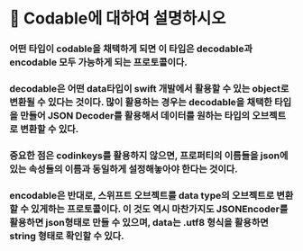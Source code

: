 # 🐥 Codable에 대하여 설명하시오

### 어떤 타입이 codable을 채택하게 되면 이 타입은  decodable과 encodable 모두 가능하게 되는 프로토콜이다. 

### decodable은 어떤 data타입이 swift 개발에서 활용할 수 있는 object로 변환될 수 있다는 것이다. 많이 활용하는 경우는 decodable을 채택한 타입을 만들어 JSON Decoder를 활용해서 데이터를 원하는 타입의 오브젝트로 변환할 수 있다.

### 중요한 점은 codinkeys를 활용하지 않으면, 프로퍼티의 이름들을 json에 있는 속성들의 이름과 동일하게 설정해놓아야 한다는 것이다.



### encodable은 반대로, 스위프트 오브젝트를 data type의 오브젝트로 변환할 수 있게하는 프로토콜이다. 이 것도 역시 마찬가지도 JSONEncoder를 활용하면 json형태로 만들 수 있으며, data는 .utf8 형식을 활용하면 string 형태로 확인할 수 있다.

